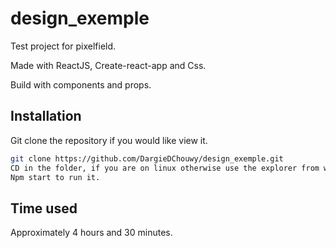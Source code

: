 # design_exemple
Test project for pixelfield.

Made with ReactJS, Create-react-app and Css.

Build with components and props.

## Installation

Git clone the repository if you would like view it.

```bash
git clone https://github.com/DargieDChouwy/design_exemple.git
CD in the folder, if you are on linux otherwise use the explorer from windows or MAC.
Npm start to run it.
```

## Time used

Approximately 4 hours and 30 minutes.